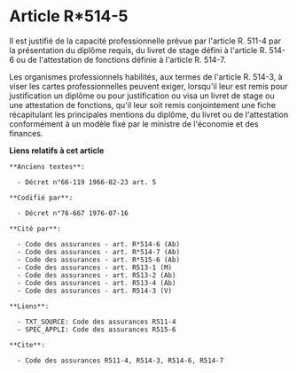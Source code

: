 # Article R*514-5

Il est justifié de la capacité professionnelle prévue par l'article R. 511-4 par la présentation du diplôme requis, du livret
de stage défini à l'article R. 514-6 ou de l'attestation de fonctions définie à l'article R. 514-7.

Les organismes professionnels habilités, aux termes de l'article R. 514-3, à viser les cartes professionnelles peuvent
exiger, lorsqu'il leur est remis pour justification un diplôme ou pour justification ou visa un livret de stage ou une
attestation de fonctions, qu'il leur soit remis conjointement une fiche récapitulant les principales mentions du diplôme, du
livret ou de l'attestation conformément à un modèle fixé par le ministre de l'économie et des finances.

**Liens relatifs à cet article**

	**Anciens textes**:

	  - Décret n°66-119 1966-02-23 art. 5

	**Codifié par**:

	  - Décret n°76-667 1976-07-16

	**Cité par**:

	  - Code des assurances - art. R*514-6 (Ab)
	  - Code des assurances - art. R*514-7 (Ab)
	  - Code des assurances - art. R*515-6 (Ab)
	  - Code des assurances - art. R513-1 (M)
	  - Code des assurances - art. R513-2 (Ab)
	  - Code des assurances - art. R513-4 (Ab)
	  - Code des assurances - art. R514-3 (V)

	**Liens**:

	  - TXT_SOURCE: Code des assurances R511-4
	  - SPEC_APPLI: Code des assurances R515-6

	**Cite**:

	  - Code des assurances R511-4, R514-3, R514-6, R514-7
